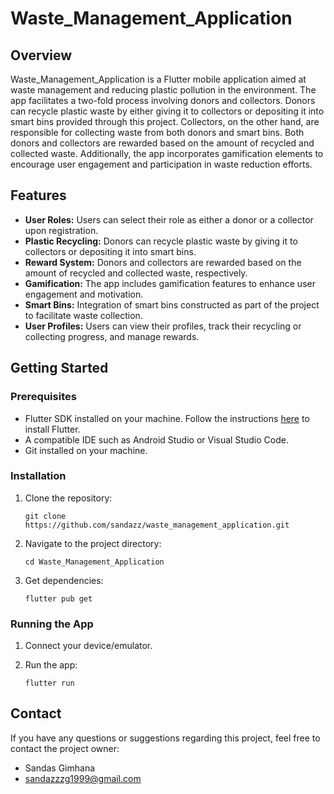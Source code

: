 
# Waste_Management_Application

## Overview

Waste_Management_Application is a Flutter mobile application aimed at waste management and reducing plastic pollution in the environment. The app facilitates a two-fold process involving donors and collectors. Donors can recycle plastic waste by either giving it to collectors or depositing it into smart bins provided through this project. Collectors, on the other hand, are responsible for collecting waste from both donors and smart bins. Both donors and collectors are rewarded based on the amount of recycled and collected waste. Additionally, the app incorporates gamification elements to encourage user engagement and participation in waste reduction efforts.

## Features

- **User Roles:** Users can select their role as either a donor or a collector upon registration.
- **Plastic Recycling:** Donors can recycle plastic waste by giving it to collectors or depositing it into smart bins.
- **Reward System:** Donors and collectors are rewarded based on the amount of recycled and collected waste, respectively.
- **Gamification:** The app includes gamification features to enhance user engagement and motivation.
- **Smart Bins:** Integration of smart bins constructed as part of the project to facilitate waste collection.
- **User Profiles:** Users can view their profiles, track their recycling or collecting progress, and manage rewards.

## Getting Started

### Prerequisites

- Flutter SDK installed on your machine. Follow the instructions [here](https://flutter.dev/docs/get-started/install) to install Flutter.
- A compatible IDE such as Android Studio or Visual Studio Code.
- Git installed on your machine.

### Installation

1. Clone the repository:

    ```
    git clone https://github.com/sandazz/waste_management_application.git
    ```

2. Navigate to the project directory:

    ```
    cd Waste_Management_Application
    ```

3. Get dependencies:

    ```
    flutter pub get
    ```

### Running the App

1. Connect your device/emulator.

2. Run the app:

    ```
    flutter run
    ```


## Contact

If you have any questions or suggestions regarding this project, feel free to contact the project owner:

- Sandas Gimhana
- sandazzzg1999@gmail.com
